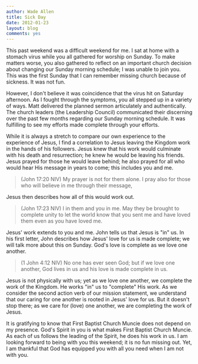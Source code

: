 ```yaml
---
author: Wade Allen
title: Sick Day
date: 2012-01-23
layout: blog
comments: yes
---
```


This past weekend was a difficult weekend for me. I sat at home with a stomach virus while you all gathered for worship on Sunday. To make matters worse, you also gathered to reflect on an important church decision about changing our Sunday morning schedule; I was unable to join you. This was the first Sunday that I can remember missing church because of sickness. It was not fun.

However, I don't believe it was coincidence that the virus hit on Saturday afternoon. As I fought through the symptoms, you all stepped up in a variety of ways. Matt delivered the planned sermon articulately and authentically. The church leaders (the Leadership Council) communicated their discerning over the past few months regarding our Sunday morning schedule. It was fulfilling to see my efforts made complete through your efforts.

While it is always a stretch to compare our own experience to the experience of Jesus, I find a correlation to Jesus leaving the Kingdom work in the hands of his followers. Jesus knew that his work would culminate with his death and resurrection; he knew he would be leaving his friends. Jesus prayed for those he would leave behind; he also prayed for all who would hear His message in years to come; this includes you and me.

>(John 17:20 NIV) My prayer is not for them alone. I pray also for those who will believe in me through their message, 

Jesus then describes how all of this would work out.

>(John 17:23 NIV) I in them and you in me. May they be brought to complete unity to let the world know that you sent me and have loved them even as you have loved me. 

Jesus' work extends to you and me. John tells us that Jesus is "in" us. In his first letter, John describes how Jesus' love for us is made complete; we will talk more about this on Sunday. God's love is complete as we love one another.

>(1 John 4:12 NIV) No one has ever seen God; but if we love one another, God lives in us and his love is made complete in us.

Jesus is not physically with us; yet as we love one another, we complete the work of the Kingdom. He works "in" us to "complete" His work. As we consider the second action verb of our mission statement, we understand that our caring for one another is rooted in Jesus' love for us. But it doesn't stop there; as we care for (love) one another, we are completing the work of Jesus.

It is gratifying to know that First Baptist Church Muncie does not depend on my presence. God's Spirit in you is what makes First Baptist Church Muncie. As each of us follows the leading of the Spirit, he does his work in us. I am looking forward to being with you this weekend; it is no fun missing out. Yet, I am thankful that God has equipped you with all you need when I am not with you.

